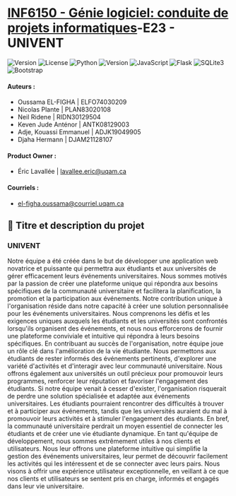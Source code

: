 # [INF6150 - Génie logiciel: conduite de projets informatiques](https://etudier.uqam.ca/cours?sigle=INF6150)-E23 - UNIVENT

![Version](https://img.shields.io/badge/version-hiver2023-success?style=flat)
![License](https://img.shields.io/badge/license-Apache2.0-green?style=flat)
![Python](https://img.shields.io/badge/-Python-3776AB?style=flat&logo=Python&logoColor=white)
![Version](https://img.shields.io/badge/version-3.7|3.8|3.9-3776AB?style=flat&)
![JavaScript](https://img.shields.io/badge/AJAX-JavaScript-F7DF1E?style=flat&logo=JavaScript&logoColor=white)
![Flask](https://img.shields.io/badge/framework-Flask-000000?style=flat&logo=Flask&logoColor=white)
![SQLite3](https://img.shields.io/badge/db-SQLite3-003B57?style=flat&logo=SQLite&logoColor=white)
![Bootstrap](https://img.shields.io/badge/CSS-Bootstrap-7952B3?style=flat&logo=Bootstrap&logoColor=white)

#### Auteurs :

- Oussama EL-FIGHA | ELFO74030209
- Nicolas Plante | PLAN83020108
- Neil Ridene | RIDN30129504
- Keven Jude Anténor | ANTK08129003
- Adje, Kouassi Emmanuel | ADJK19049905
- Djaha Hermann | DJAM21128107

#### Product Owner :
- Éric Lavallée | lavallee.eric@uqam.ca

#### Courriels :

- el-figha.oussama@courriel.uqam.ca

## **📝 Titre et description du projet**

### UNIVENT

Notre équipe a été créée dans le but de développer une application web
novatrice et puissante qui permettra aux étudiants et aux universités de gérer
efficacement leurs événements universitaires. Nous sommes motivés par la
passion de créer une plateforme unique qui répondra aux besoins spécifiques de
la communauté universitaire et facilitera la planification, la promotion et la
participation aux événements.
Notre contribution unique à l'organisation réside dans notre capacité à créer
une solution personnalisée pour les événements universitaires. Nous comprenons
les défis et les exigences uniques auxquels les étudiants et les universités
sont confrontés lorsqu'ils organisent des événements, et nous nous efforcerons
de fournir une plateforme conviviale et intuitive qui répondra à leurs besoins
spécifiques.
En contribuant au succès de l'organisation, notre équipe joue un rôle clé dans
l'amélioration de la vie étudiante. Nous permettons aux étudiants de rester
informés des événements pertinents, d'explorer une variété d'activités et
d'interagir avec leur communauté universitaire. Nous offrons également aux
universités un outil précieux pour promouvoir leurs programmes, renforcer leur
réputation et favoriser l'engagement des étudiants.
Si notre équipe venait à cesser d'exister, l'organisation risquerait de perdre
une solution spécialisée et adaptée aux événements universitaires. Les
étudiants pourraient rencontrer des difficultés à trouver et à participer aux
événements, tandis que les universités auraient du mal à promouvoir leurs
activités et à stimuler l'engagement des étudiants. En bref, la communauté
universitaire perdrait un moyen essentiel de connecter les étudiants et de
créer une vie étudiante dynamique.
En tant qu'équipe de développement, nous sommes extrêmement utiles à nos
clients et utilisateurs. Nous leur offrons une plateforme intuitive qui
simplifie la gestion des événements universitaires, leur permet de découvrir
facilement les activités qui les intéressent et de se connecter avec leurs
pairs. Nous visons à offrir une expérience utilisateur exceptionnelle, en
veillant à ce que nos clients et utilisateurs se sentent pris en charge,
informés et engagés dans leur vie universitaire.

